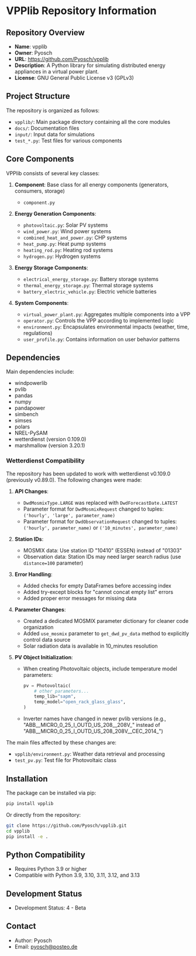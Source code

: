# VPPlib Repository Information

## Repository Overview
- **Name**: vpplib
- **Owner**: Pyosch
- **URL**: https://github.com/Pyosch/vpplib
- **Description**: A Python library for simulating distributed energy appliances in a virtual power plant.
- **License**: GNU General Public License v3 (GPLv3)

## Project Structure
The repository is organized as follows:
- `vpplib/`: Main package directory containing all the core modules
- `docs/`: Documentation files
- `input/`: Input data for simulations
- `test_*.py`: Test files for various components

## Core Components
VPPlib consists of several key classes:

1. **Component**: Base class for all energy components (generators, consumers, storage)
   - `component.py`

2. **Energy Generation Components**:
   - `photovoltaic.py`: Solar PV systems
   - `wind_power.py`: Wind power systems
   - `combined_heat_and_power.py`: CHP systems
   - `heat_pump.py`: Heat pump systems
   - `heating_rod.py`: Heating rod systems
   - `hydrogen.py`: Hydrogen systems

3. **Energy Storage Components**:
   - `electrical_energy_storage.py`: Battery storage systems
   - `thermal_energy_storage.py`: Thermal storage systems
   - `battery_electric_vehicle.py`: Electric vehicle batteries

4. **System Components**:
   - `virtual_power_plant.py`: Aggregates multiple components into a VPP
   - `operator.py`: Controls the VPP according to implemented logic
   - `environment.py`: Encapsulates environmental impacts (weather, time, regulations)
   - `user_profile.py`: Contains information on user behavior patterns

## Dependencies
Main dependencies include:
- windpowerlib
- pvlib
- pandas
- numpy
- pandapower
- simbench
- simses
- polars
- NREL-PySAM
- wetterdienst (version 0.109.0)
- marshmallow (version 3.20.1)

### Wetterdienst Compatibility
The repository has been updated to work with wetterdienst v0.109.0 (previously v0.89.0). The following changes were made:

1. **API Changes**:
   - `DwdMosmixType.LARGE` was replaced with `DwdForecastDate.LATEST`
   - Parameter format for `DwdMosmixRequest` changed to tuples: `('hourly', 'large', parameter_name)`
   - Parameter format for `DwdObservationRequest` changed to tuples: `('hourly', parameter_name)` or `('10_minutes', parameter_name)`

2. **Station IDs**:
   - MOSMIX data: Use station ID "10410" (ESSEN) instead of "01303"
   - Observation data: Station IDs may need larger search radius (use `distance=100` parameter)

3. **Error Handling**:
   - Added checks for empty DataFrames before accessing index
   - Added try-except blocks for "cannot concat empty list" errors
   - Added proper error messages for missing data

4. **Parameter Changes**:
   - Created a dedicated MOSMIX parameter dictionary for cleaner code organization
   - Added `use_mosmix` parameter to `get_dwd_pv_data` method to explicitly control data source
   - Solar radiation data is available in 10_minutes resolution

5. **PV Object Initialization**:
   - When creating Photovoltaic objects, include temperature model parameters:
     ```python
     pv = Photovoltaic(
         # other parameters...
         temp_lib="sapm",
         temp_model="open_rack_glass_glass",
     )
     ```
   - Inverter names have changed in newer pvlib versions (e.g., "ABB__MICRO_0_25_I_OUTD_US_208__208V_" instead of "ABB__MICRO_0_25_I_OUTD_US_208_208V__CEC_2014_")

The main files affected by these changes are:
- `vpplib/environment.py`: Weather data retrieval and processing
- `test_pv.py`: Test file for Photovoltaic class

## Installation
The package can be installed via pip:
```bash
pip install vpplib
```

Or directly from the repository:
```bash
git clone https://github.com/Pyosch/vpplib.git
cd vpplib
pip install -e .
```

## Python Compatibility
- Requires Python 3.9 or higher
- Compatible with Python 3.9, 3.10, 3.11, 3.12, and 3.13

## Development Status
- Development Status: 4 - Beta

## Contact
- Author: Pyosch
- Email: pyosch@posteo.de